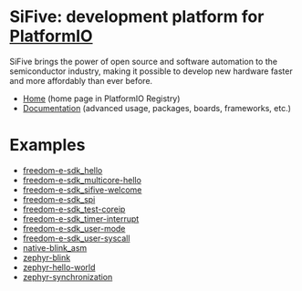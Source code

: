 
# SiFive: development platform for [PlatformIO](https://platformio.org)

SiFive brings the power of open source and software automation to the semiconductor industry, making it possible to develop new hardware faster and more affordably than ever before. 

* [Home](https://platformio.org/platforms/sifive) (home page in PlatformIO Registry)
* [Documentation](https://docs.platformio.org/page/platforms/sifive.html) (advanced usage, packages, boards, frameworks, etc.)

# Examples

* [freedom-e-sdk_hello](https://github.com/platformio/platform-sifive/tree/master/examples/freedom-e-sdk_hello)
* [freedom-e-sdk_multicore-hello](https://github.com/platformio/platform-sifive/tree/master/examples/freedom-e-sdk_multicore-hello)
* [freedom-e-sdk_sifive-welcome](https://github.com/platformio/platform-sifive/tree/master/examples/freedom-e-sdk_sifive-welcome)
* [freedom-e-sdk_spi](https://github.com/platformio/platform-sifive/tree/master/examples/freedom-e-sdk_spi)
* [freedom-e-sdk_test-coreip](https://github.com/platformio/platform-sifive/tree/master/examples/freedom-e-sdk_test-coreip)
* [freedom-e-sdk_timer-interrupt](https://github.com/platformio/platform-sifive/tree/master/examples/freedom-e-sdk_timer-interrupt)
* [freedom-e-sdk_user-mode](https://github.com/platformio/platform-sifive/tree/master/examples/freedom-e-sdk_user-mode)
* [freedom-e-sdk_user-syscall](https://github.com/platformio/platform-sifive/tree/master/examples/freedom-e-sdk_user-syscall)
* [native-blink_asm](https://github.com/platformio/platform-sifive/tree/master/examples/native-blink_asm)
* [zephyr-blink](https://github.com/platformio/platform-sifive/tree/master/examples/zephyr-blink)
* [zephyr-hello-world](https://github.com/platformio/platform-sifive/tree/master/examples/zephyr-hello-world)
* [zephyr-synchronization](https://github.com/platformio/platform-sifive/tree/master/examples/zephyr-synchronization)
